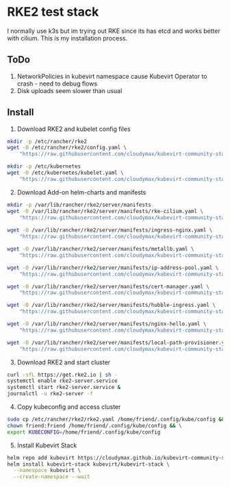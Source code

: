 # RKE2 test stack

I normally use k3s but im trying out RKE since its has etcd and works better with cilium. This is my installation process.

## ToDo

1. NetworkPolicies in kubevirt namespace cause Kubevirt Operator to crash - need to debug flows
2. Disk uploads seem slower than usual

## Install

1. Download RKE2 and kubelet config files

```bash
mkdir -p /etc/rancher/rke2
wget -O /etc/rancher/rke2/config.yaml \
	"https://raw.githubusercontent.com/cloudymax/kubevirt-community-stack/refs/heads/main/rke2/rke2/config.yaml"

mkdir -p /etc/kubernetes
wget -O /etc/kubernetes/kubelet.yaml \
    "https://raw.githubusercontent.com/cloudymax/kubevirt-community-stack/refs/heads/main/rke2/kubelet.yaml"
```

2. Download Add-on helm-charts and manifests

```bash
mkdir -p /var/lib/rancher/rke2/server/manifests 
wget -O /var/lib/rancher/rke2/server/manifests/rke-cilium.yaml \
	"https://raw.githubusercontent.com/cloudymax/kubevirt-community-stack/refs/heads/main/rke2/server/manifests/rke-cilium.yaml"
	
wget -O /var/lib/rancher/rke2/server/manifests/ingress-nginx.yaml \
    "https://raw.githubusercontent.com/cloudymax/kubevirt-community-stack/refs/heads/main/rke2/server/manifests/ingress-nginx.yaml"

wget -O /var/lib/rancher/rke2/server/manifests/metallb.yaml \
    "https://raw.githubusercontent.com/cloudymax/kubevirt-community-stack/refs/heads/main/rke2/server/manifests/metlallb.yaml"

wget -O /var/lib/rancher/rke2/server/manifests/ip-address-pool.yaml \
    "https://raw.githubusercontent.com/cloudymax/kubevirt-community-stack/refs/heads/main/rke2/server/manifests/ip-address-pool.yaml"

wget -O /var/lib/rancher/rke2/server/manifests/cert-manager.yaml \
    "https://raw.githubusercontent.com/cloudymax/kubevirt-community-stack/refs/heads/main/rke2/server/manifests/cert-manager.yaml"

wget -O /var/lib/rancher/rke2/server/manifests/hubble-ingress.yaml \
    "https://raw.githubusercontent.com/cloudymax/kubevirt-community-stack/refs/heads/main/rke2/server/manifests/hubble-ingress.yaml"

wget -O /var/lib/rancher/rke2/server/manifests/nginx-hello.yaml \
    "https://raw.githubusercontent.com/cloudymax/kubevirt-community-stack/refs/heads/main/rke2/server/manifests/nginx-hello.yaml"

wget -O /var/lib/rancher/rke2/server/manifests/local-path-provisioner.yaml \
    "https://raw.githubusercontent.com/cloudymax/kubevirt-community-stack/refs/heads/main/rke2/server/manifests/local-path-provisioner.yaml"
```



3. Download RKE2 and start cluster

```bash
curl -sfL https://get.rke2.io | sh -
systemctl enable rke2-server.service
systemctl start rke2-server.service &
journalctl -u rke2-server -f
```

4. Copy kubeconfig and access cluster

```bash
sudo cp /etc/rancher/rke2/rke2.yaml /home/friend/.config/kube/config && \
chown friend:friend /home/friend/.config/kube/config && \
export KUBECONFIG=/home/friend/.config/kube/config
```

5. Install Kubevirt Stack

```bash
helm repo add kubevirt https://cloudymax.github.io/kubevirt-community-stack
helm install kubevirt-stack kubevirt/kubevirt-stack \
  --namespace kubevirt \
  --create-namespace --wait
```
